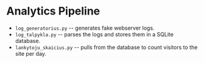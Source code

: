 # Analytics Pipeline

* `log_generatorius.py` -- generates fake webserver logs.
* `log_talpykla.py` -- parses the logs and stores them in a SQLite database.
* `lankytoju_skaicius.py` -- pulls from the database to count visitors to the site per day.

